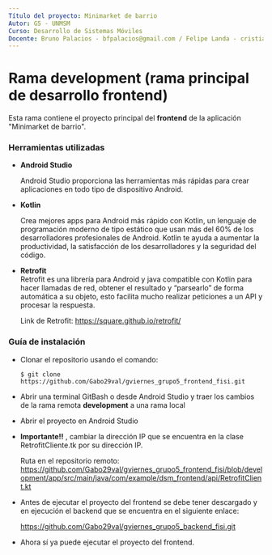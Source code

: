 ```yaml
---
Título del proyecto: Minimarket de barrio
Autor: G5 - UNMSM
Curso: Desarrollo de Sistemas Móviles
Docente: Bruno Palacios - bfpalacios@gmail.com / Felipe Landa - cristianlanda@java.com.pe
---
```


Rama development (rama principal de desarrollo frontend)
==
Esta rama contiene el proyecto principal del **frontend** de la aplicación "Minimarket de barrio".

### Herramientas utilizadas

*   **Android Studio**
 
    Android Studio proporciona las herramientas más rápidas para crear aplicaciones en todo tipo de dispositivo Android.
    
*   **Kotlin** 
    
    Crea mejores apps para Android más rápido con Kotlin, un lenguaje de programación moderno de tipo estático que usan más del 60% de los desarrolladores profesionales de         Android. Kotlin te ayuda a aumentar la productividad, la satisfacción de los desarrolladores y la seguridad del código.
  
*   **Retrofit**    
    Retrofit es una librería para Android y java compatible con Kotlin para hacer llamadas de red, obtener el resultado y “parsearlo” 
    de forma automática a su objeto, esto facilita mucho realizar peticiones a un API y procesar la respuesta.

    Link de Retrofit: https://square.github.io/retrofit/ 

### Guía de instalación

*   Clonar el repositorio usando el comando:

        $ git clone https://github.com/Gabo29val/gviernes_grupo5_frontend_fisi.git   
    
*   Abrir una terminal GitBash o desde Android Studio y traer los cambios de la rama remota **development** a una rama local

*   Abrir el proyecto en Android Studio

*   **Importante!!** , cambiar la dirección IP que se encuentra en la clase RetrofitCliente.tk por su dirección IP.
    
    Ruta en el repositorio remoto:
    https://github.com/Gabo29val/gviernes_grupo5_frontend_fisi/blob/development/app/src/main/java/com/example/dsm_frontend/api/RetrofitClient.kt

*   Antes de ejecutar el proyecto del frontend se debe tener descargado y en ejecución el backend que se encuentra en el siguiente enlace:
    
    https://github.com/Gabo29val/gviernes_grupo5_backend_fisi.git

*   Ahora sí ya puede ejecutar el proyecto del frontend.


